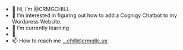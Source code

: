- 👋 Hi, I’m @CRMGCHILL
- 👀 I’m interested in figuring out how to add a Cognigy Chatbot to my Wordpress Website. 
- 🌱 I’m currently learning
- 💞️ 
- 📫 How to reach me ...chill@crmgllc.us

<!---
CRMGCHILL/CRMGCHILL is a ✨ special ✨ repository because its `README.md` (this file) appears on your GitHub profile.
You can click the Preview link to take a look at your changes.
--->
